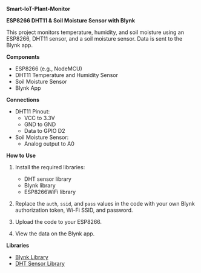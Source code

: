 **Smart-IoT-Plant-Monitor**

**ESP8266 DHT11 & Soil Moisture Sensor with Blynk**

This project monitors temperature, humidity, and soil moisture using an ESP8266, DHT11 sensor, and a soil moisture sensor. Data is sent to the Blynk app.

**Components**
- ESP8266 (e.g., NodeMCU)
- DHT11 Temperature and Humidity Sensor
- Soil Moisture Sensor
- Blynk App

**Connections**
- DHT11 Pinout:
  - VCC to 3.3V
  - GND to GND
  - Data to GPIO D2
- Soil Moisture Sensor:
  - Analog output to A0

**How to Use**
1. Install the required libraries:
   - DHT sensor library
   - Blynk library
   - ESP8266WiFi library

2. Replace the `auth`, `ssid`, and `pass` values in the code with your own Blynk authorization token, Wi-Fi SSID, and password.

3. Upload the code to your ESP8266.

4. View the data on the Blynk app.

**Libraries**
- [Blynk Library](https://github.com/blynkkk/blynk-library)
- [DHT Sensor Library](https://github.com/adafruit/DHT-sensor-library)


